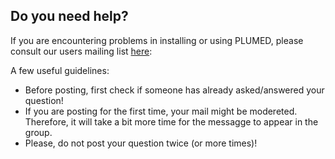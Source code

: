 Do you need help?
-----------------------------

If you are encountering problems in installing or using PLUMED, please consult our users mailing list [here](https://groups.google.com/forum/#!forum/plumed-users):

A few useful guidelines:

* Before posting, first check if someone has already asked/answered your question!
* If you are posting for the first time, your mail might be modereted. Therefore, it will take a bit more time for the messagge to appear in the group.
* Please, do not post your question twice (or more times)!



